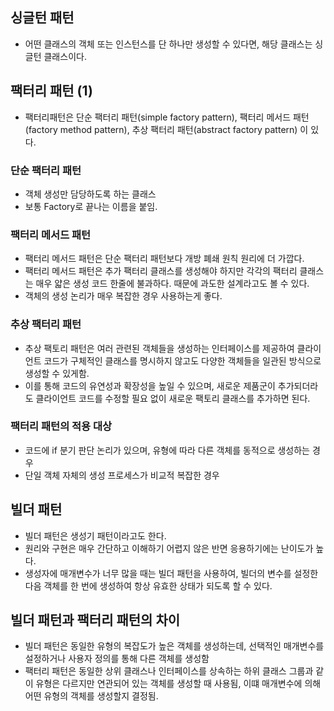 ## 싱글턴 패턴
- 어떤 클래스의 객체 또는 인스턴스를 단 하나만 생성할 수 있다면, 해당 클래스는 싱글턴 클래스이다.

## 팩터리 패턴 (1)
- 팩터리패턴은 단순 팩터리 패턴(simple factory pattern), 팩터리 메서드 패턴(factory method pattern), 추상 팩터리 패턴(abstract factory pattern) 이 있다.

### 단순 팩터리 패턴
- 객체 생성만 담당하도록 하는 클래스
- 보통 Factory로 끝나는 이름을 붙임.

### 팩터리 메서드 패턴
- 팩터리 메서드 패턴은 단순 팩터리 패턴보다 개방 폐쇄 원칙 원리에 더 가깝다.
- 팩터리 메서드 패턴은 추가 팩터리 클래스를 생성해야 하지만 각각의 팩터리 클래스는 매우 얇은 생성 코드 한줄에 불과하다. 때문에 과도한 설계라고도 볼 수 있다.
- 객체의 생성 논리가 매우 복잡한 경우 사용하는게 좋다.

### 추상 팩터리 패턴
- 추상 팩토리 패턴은 여러 관련된 객체들을 생성하는 인터페이스를 제공하여 클라이언트 코드가 구체적인 클래스를 명시하지 않고도 다양한 객체들을 일관된 방식으로 생성할 수 있게함. 
- 이를 통해 코드의 유연성과 확장성을 높일 수 있으며, 새로운 제품군이 추가되더라도 클라이언트 코드를 수정할 필요 없이 새로운 팩토리 클래스를 추가하면 된다.

### 팩터리 패턴의 적용 대상
- 코드에 if 분기 판단 논리가 있으며, 유형에 따라 다른 객체를 동적으로 생성하는 경우
- 단일 객체 자체의 생성 프로세스가 비교적 복잡한 경우

## 빌더 패턴
- 빌더 패턴은 생성기 패턴이라고도 한다. 
- 원리와 구현은 매우 간단하고 이해하기 어렵지 않은 반면 응용하기에는 난이도가 높다.
- 생성자에 매개변수가 너무 많을 때는 빌더 패턴을 사용하여, 빌더의 변수를 설정한 다음 객체를 한 번에 생성하여 항상 유효한 상태가 되도록 할 수 있다.

## 빌더 패턴과 팩터리 패턴의 차이
- 빌더 패턴은 동일한 유형의 복잡도가 높은 객체를 생성하는데, 선택적인 매개변수를 설정하거나 사용자 정의를 통해 다른 객체를 생성함
- 팩터리 패턴은 동일한 상위 클래스나 인터페이스를 상속하는 하위 클래스 그룹과 같이 유형은 다르지만 연관되어 있는 객체를 생성할 때 사용됨, 이떄 매개변수에 의해 어떤 유형의 객체를 생성할지 결정됨.
